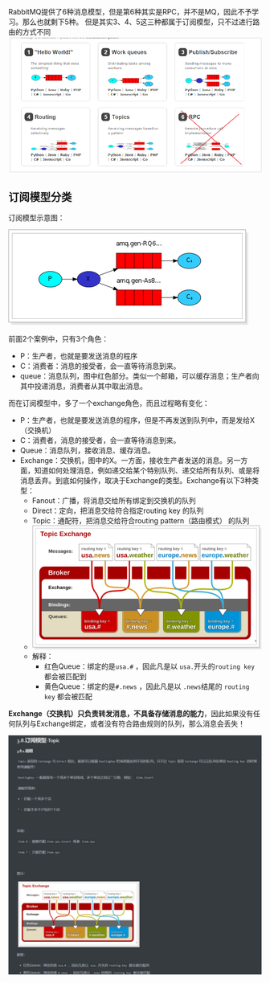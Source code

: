 RabbitMQ提供了6种消息模型，但是第6种其实是RPC，并不是MQ，因此不予学习。那么也就剩下5种。
但是其实3、4、5这三种都属于订阅模型，只不过进行路由的方式不同
![img_1.png](img_1.png)

## 订阅模型分类

订阅模型示意图：

![img.png](img.png)

前面2个案例中，只有3个角色：

- P：生产者，也就是要发送消息的程序
- C：消费者：消息的接受者，会一直等待消息到来。
- queue：消息队列，图中红色部分。类似一个邮箱，可以缓存消息；生产者向其中投递消息，消费者从其中取出消息。

而在订阅模型中，多了一个exchange角色，而且过程略有变化：

- P：生产者，也就是要发送消息的程序，但是不再发送到队列中，而是发给X（交换机）
- C：消费者，消息的接受者，会一直等待消息到来。
- Queue：消息队列，接收消息、缓存消息。
- Exchange：交换机，图中的X。一方面，接收生产者发送的消息。另一方面，知道如何处理消息，例如递交给某个特别队列、递交给所有队列、或是将消息丢弃。到底如何操作，取决于Exchange的类型。Exchange有以下3种类型：
    - Fanout：广播，将消息交给所有绑定到交换机的队列
    - Direct：定向，把消息交给符合指定routing key 的队列
    - Topic：通配符，把消息交给符合routing pattern（路由模式） 的队列
    - ![img_2.png](img_2.png)
    - 解释：
      - 红色Queue：绑定的是`usa.#` ，因此凡是以 `usa.`开头的`routing key` 都会被匹配到
      - 黄色Queue：绑定的是`#.news` ，因此凡是以 `.news`结尾的 `routing key` 都会被匹配

**Exchange（交换机）只负责转发消息，不具备存储消息的能力**，因此如果没有任何队列与Exchange绑定，或者没有符合路由规则的队列，那么消息会丢失！

![img_4.png](img_4.png)